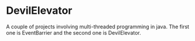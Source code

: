 DevilElevator
=============

A couple of projects involving multi-threaded programming in java. The first one is EventBarrier and the second one is DevilElevator.
